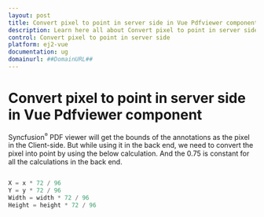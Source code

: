 ```yaml
---
layout: post
title: Convert pixel to point in server side in Vue Pdfviewer component | Syncfusion
description: Learn here all about Convert pixel to point in server side in Syncfusion Vue Pdfviewer component of Syncfusion Essential JS 2 and more.
control: Convert pixel to point in server side 
platform: ej2-vue
documentation: ug
domainurl: ##DomainURL##
---
```


# Convert pixel to point in server side in Vue Pdfviewer component

Syncfusion<sup style="font-size:70%">&reg;</sup> PDF viewer will get the bounds of the annotations as the pixel in the Client-side. But while using it in the back end, we need to convert the pixel into point by using the below calculation. And the 0.75 is constant for all the calculations in the back end.

```ts

X = x * 72 / 96
Y = y * 72 / 96
Width = width * 72 / 96
Height = height * 72 / 96

```